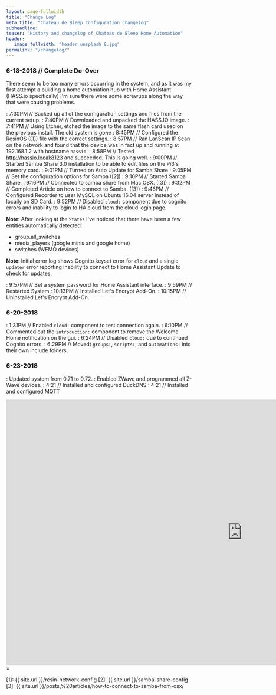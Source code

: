 ```yaml
---
layout: page-fullwidth
title: "Change Log"
meta_title: "Chateau de Bleep Configuration Changelog"
subheadline: 
teaser: "History and changelog of Chateau de Bleep Home Automation"
header:
   image_fullwidth: "header_unsplash_8.jpg"
permalink: "/changelog/"
---
```


### 6-18-2018 // Complete Do-Over

There seem to be too many errors occurring in the system, and as it was my first attempt a building a home automation hub with Home Assistant (HASS.io specifically) I'm sure there were some screwups along the way that were causing problems.

:	7:30PM // Backed up all of the configuration settings and files from the current setup.
:	7:40PM // Downloaded and unpacked the HASS.IO image.
:	7:41PM // Using Etcher, etched the image to the same flash card used on the previous install.  The old system is _gone_
:	8:45PM // Configured the ResinOS ([1]) file with the correct settings.
:	8:57PM // Ran LanScan IP Scan on the network and found that the device was in fact up and running at 192.168.1.2 with hostname `hassio`.
:	8:58PM // Tested http://hassio.local:8123 and succeeded.  This is going well.
:	9:00PM // Started Samba Share 3.0 installation to be able to edit files on the Pi3's memory card.
:	9:01PM // Turned on Auto Update for Samba Share
:	9:05PM // Set the configuration options for Samba ([2])
:	9:10PM // Started Samba Share.
:	9:16PM // Connected to samba share from Mac OSX. ([3])
:	9:32PM // Completed Article on how to connect to Samba. ([3])
:	9:46PM // Configured Recorder to user MySQL on Ubuntu 16.04 server instead of locally on SD Card.
:	9:52PM // Disabled `cloud:` component due to cognito errors and inability to login to HA cloud from the cloud login page.

**Note**: After looking at the `States` I've noticed that there have been a few entities automatically detected:

- group.all_switches
- media_players (google minis and google home)
- switches (WEMO devices)

**Note**: Initial error log shows Cognito keyset error for `cloud` and a single `updater` error reporting inability to connect to Home Assistant Update to check for updates.

:	9:57PM // Set a system password for Home Assistant interface.
:	9:59PM // Restarted System
:	10:13PM // Installed Let's Encrypt Add-On.
:	10:15PM // Uninstalled Let's Encrypt Add-On.

### 6-20-2018  

:	1:31PM // Enabled `cloud:` component to test connection again.
:	6:10PM // Commented out the `introduction:` component to remove the Welcome Home notification on the gui.
:	6:24PM // Disabled `cloud:` due to continued Cognito errors.
:	6:29PM // Movedt `groups:`, `scripts:`, and `automations:` into their own include folders.

### 6-23-2018

:	Updated system from 0.71 to 0.72.
:	Enabled ZWave and programmed all Z-Wave devices.
:	4:21 // Installed and configured DuckDNS
:	4:21 // Installed and configured MQTT

<div id="videoModal" class="reveal-modal large" data-reveal="">
  <div class="flex-video widescreen vimeo" style="display: block;">
    <iframe width="1280" height="720" src="https://www.youtube.com/embed/3b5zCFSmVvU" frameborder="0" allowfullscreen></iframe>
  </div>
  <a class="close-reveal-modal">&#215;</a>
</div>


 [1]: {{ site.url }}/resin-network-config
 [2]: {{ site.url }}/samba-share-config
 [3]: {{ site.url }}/posts,%20articles/how-to-connect-to-samba-from-osx/
